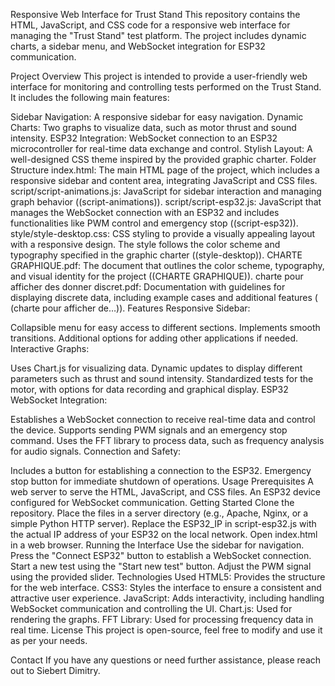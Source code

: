 Responsive Web Interface for Trust Stand
This repository contains the HTML, JavaScript, and CSS code for a responsive web interface for managing the "Trust Stand" test platform. The project includes dynamic charts, a sidebar menu, and WebSocket integration for ESP32 communication.

Project Overview
This project is intended to provide a user-friendly web interface for monitoring and controlling tests performed on the Trust Stand. It includes the following main features:

Sidebar Navigation: A responsive sidebar for easy navigation.
Dynamic Charts: Two graphs to visualize data, such as motor thrust and sound intensity.
ESP32 Integration: WebSocket connection to an ESP32 microcontroller for real-time data exchange and control.
Stylish Layout: A well-designed CSS theme inspired by the provided graphic charter.
Folder Structure
index.html: The main HTML page of the project, which includes a responsive sidebar and content area, integrating JavaScript and CSS files.
script/script-animations.js: JavaScript for sidebar interaction and managing graph behavior (​(script-animations)).
script/script-esp32.js: JavaScript that manages the WebSocket connection with an ESP32 and includes functionalities like PWM control and emergency stop (​(script-esp32)).
style/style-desktop.css: CSS styling to provide a visually appealing layout with a responsive design. The style follows the color scheme and typography specified in the graphic charter (​(style-desktop)).
CHARTE GRAPHIQUE.pdf: The document that outlines the color scheme, typography, and visual identity for the project (​(CHARTE GRAPHIQUE)).
charte pour afficher des donner discret.pdf: Documentation with guidelines for displaying discrete data, including example cases and additional features (​(charte pour afficher de…)).
Features
Responsive Sidebar:

Collapsible menu for easy access to different sections.
Implements smooth transitions.
Additional options for adding other applications if needed.
Interactive Graphs:

Uses Chart.js for visualizing data.
Dynamic updates to display different parameters such as thrust and sound intensity.
Standardized tests for the motor, with options for data recording and graphical display.
ESP32 WebSocket Integration:

Establishes a WebSocket connection to receive real-time data and control the device.
Supports sending PWM signals and an emergency stop command.
Uses the FFT library to process data, such as frequency analysis for audio signals.
Connection and Safety:

Includes a button for establishing a connection to the ESP32.
Emergency stop button for immediate shutdown of operations.
Usage
Prerequisites
A web server to serve the HTML, JavaScript, and CSS files.
An ESP32 device configured for WebSocket communication.
Getting Started
Clone the repository.
Place the files in a server directory (e.g., Apache, Nginx, or a simple Python HTTP server).
Replace the ESP32_IP in script-esp32.js with the actual IP address of your ESP32 on the local network.
Open index.html in a web browser.
Running the Interface
Use the sidebar for navigation.
Press the "Connect ESP32" button to establish a WebSocket connection.
Start a new test using the "Start new test" button.
Adjust the PWM signal using the provided slider.
Technologies Used
HTML5: Provides the structure for the web interface.
CSS3: Styles the interface to ensure a consistent and attractive user experience.
JavaScript: Adds interactivity, including handling WebSocket communication and controlling the UI.
Chart.js: Used for rendering the graphs.
FFT Library: Used for processing frequency data in real time.
License
This project is open-source, feel free to modify and use it as per your needs.

Contact
If you have any questions or need further assistance, please reach out to Siebert Dimitry.
